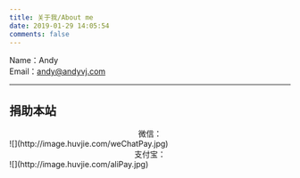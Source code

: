 ```yaml
---
title: 关于我/About me
date: 2019-01-29 14:05:54
comments: false
---
```


Name：Andy  
Email：andy@andyvj.com

---

## 捐助本站

<center>微信：</center>  
![](http://image.huvjie.com/weChatPay.jpg)

<center>支付宝：</center>  
![](http://image.huvjie.com/aliPay.jpg)


